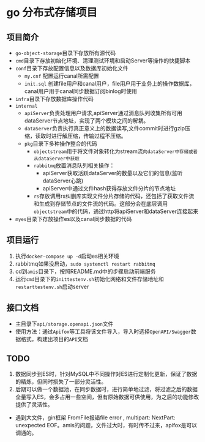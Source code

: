 # go 分布式存储项目

## 项目简介
- `go-object-storage`目录下存放所有源代码
- `cmd`目录下存放初始化环境、清理测试环境和启动Server等操作的快捷脚本
- `conf`目录下存放配置信息以及数据库初始化文件
	- `my.cnf` 配置运行canal所需配置
	- `init.sql` 创建file用户和canal用户，file用户用于业务上的操作数据库，canal用户用于canal同步数据订阅binlog时使用
- `infra`目录下存放数据库操作代码
- `internal`
	- `apiServer`负责处理用户请求,apiServer通过消息队列收集所有可用dataServer节点地址，实现了两个模块之间的解耦。
 	- `dataServer`负责执行真正意义上的数据读写,文件commit时进行gzip压缩，读取时进行解压缩，传输过程不压缩。
	- `pkg`目录下多种操作整合的代码
		- `objectstream`用于将文件对象转化为stream流`向dataServer中存储或者从dataServer中获取`
		- `rabbitmq`放置消息队列相关操作：
			- apiServer获取活跃dataServer的数量以及它们的信息(监听dataServer心跳)
			- apiServer中通过文件hash获得存放文件分片的节点地址
		- `rs`存放调用rs纠删库实现文件分片存储的代码，还包括了获取文件流和生成到存储节点的文件流的代码。这部分会在底层调用`objectstream`中的代码，通过http将apiServer和dataServer连接起来
- `myes`目录下存放操作es以及canal同步数据的代码
## 项目运行
1. 执行`docker-compose up -d`启动es相关环境
2. rabbitmq如果没启动，`sudo systemctl restart rabbitmq`
3. cd到`amis`目录下，按照README.md中的步骤启动前端服务
4. 运行`cmd`目录下的`inittestenv.sh`初始化网络和文件存储地址和`restarttestenv.sh`启动server
## 接口文档
- 主目录下`api/storage.openapi.json`文件
- 使用方法：通过`Apifox`等工具将该文件导入，导入时选择`OpenAPI/Swagger`数据格式，构建出项目的`API`文档
## TODO
1. 数据同步到ES时，针对MySQL中不同操作对ES进行定制化更新，保证了数据的精炼，但同时损失了一部分灵活性。
2. 后期可以做一个数据池，在同步数据时，进行简单地过滤，将过滤之后的数据全量写入ES，会多占用一些空间，但有原始数据可供使用，为之后的功能修改提供了灵活性。

- 遇到大文件，gin框架 FromFile报错file error ,  multipart: NextPart: unexpected EOF。amis的问题，文件过大时，有时传不过来，apifox是可以调通的。